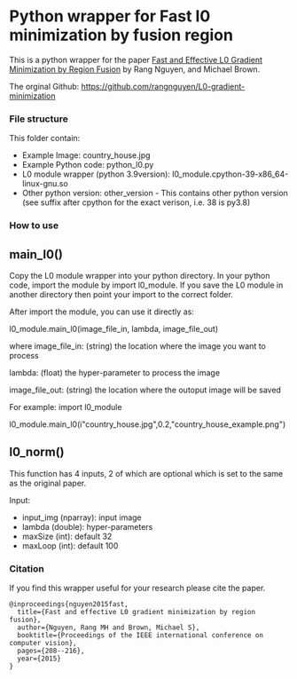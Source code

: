 # Python wrapper for Fast l0 minimization by fusion region

This is a python wrapper for the paper [Fast and Effective L0 Gradient Minimization by Region Fusion](https://www.cv-foundation.org/openaccess/content_iccv_2015/papers/Nguyen_Fast_and_Effective_ICCV_2015_paper.pdf) by Rang Nguyen, and Michael Brown.

The orginal Github: https://github.com/rangnguyen/L0-gradient-minimization

### File structure
This folder contain:
- Example Image: country_house.jpg
- Example Python code: python_l0.py
- L0 module wrapper (python 3.9version): l0_module.cpython-39-x86_64-linux-gnu.so 
- Other python version: other_version - This contains other python version (see suffix after cpython for the exact verison, i.e. 38 is py3.8)

### How to use

## main_l0()

Copy the L0 module wrapper into your python directory. In your python code, import the module
by import l0_module. If you save the L0 module in 
another directory then point your import to the 
correct folder. 

After import the module, you can use it directly as:

l0_module.main_l0(image_file_in, lambda, image_file_out)

where 
image_file_in: (string) the location where the image you want to process

lambda: (float) the hyper-parameter to process the image

image_file_out: (string) the location where the 
outoput image will be saved

For example:
import l0_module

l0_module.main_l0(i"country_house.jpg",0.2,"country_house_example.png")


## l0_norm()
This function has 4 inputs, 2 of which are optional
which is set to the same as the original paper.

Input: 
- input_img (nparray): input image
- lambda (double): hyper-parameters
- maxSize (int): default 32
- maxLoop (int): default 100 


### Citation
If you find this wrapper useful for your research please cite the paper.
```
@inproceedings{nguyen2015fast,
  title={Fast and effective L0 gradient minimization by region fusion},
  author={Nguyen, Rang MH and Brown, Michael S},
  booktitle={Proceedings of the IEEE international conference on computer vision},
  pages={208--216},
  year={2015}
}
```

